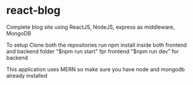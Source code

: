 # react-blog
Complete blog site using ReactJS, NodeJS, express as middleware, MongoDB 

To setup Clone both the repositories
run npm install inside both frontend and backend folder
"$npm run start" fpr frontend
"$npm run dev" for backend

This application uses MERN so make sure you have node and mongodb already installed
